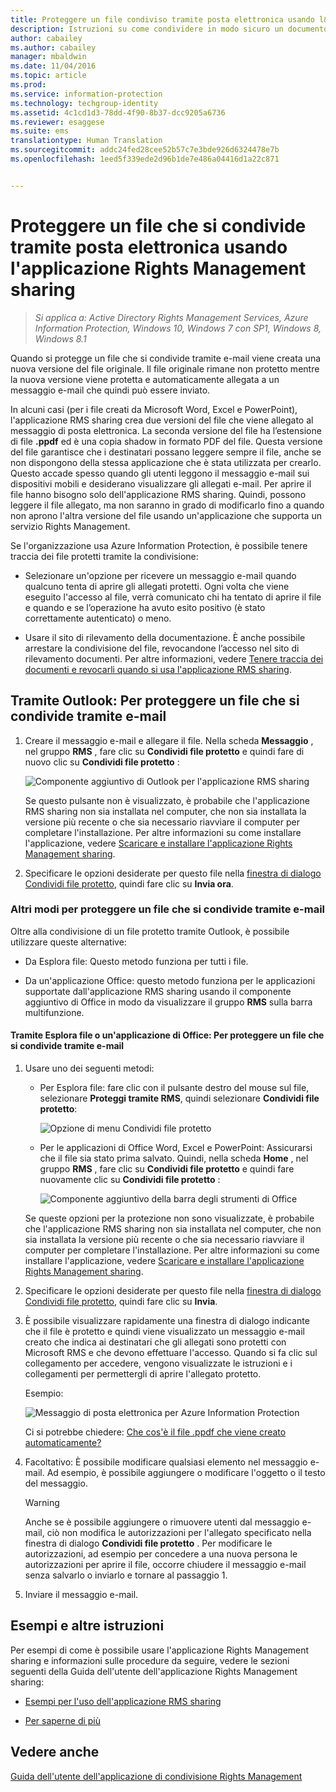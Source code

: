 ```yaml
---
title: Proteggere un file condiviso tramite posta elettronica usando l&quot;applicazione Rights Management sharing | Azure Information Protection
description: Istruzioni su come condividere in modo sicuro un documento tramite posta elettronica.
author: cabailey
ms.author: cabailey
manager: mbaldwin
ms.date: 11/04/2016
ms.topic: article
ms.prod: 
ms.service: information-protection
ms.technology: techgroup-identity
ms.assetid: 4c1cd1d3-78dd-4f90-8b37-dcc9205a6736
ms.reviewer: esaggese
ms.suite: ems
translationtype: Human Translation
ms.sourcegitcommit: addc24fed28cee52b57c7e3bde926d6324478e7b
ms.openlocfilehash: 1eed5f339ede2d96b1de7e486a04416d1a22c871


---
```


# <a name="protect-a-file-that-you-share-by-email-by-using-the-rights-management-sharing-application"></a>Proteggere un file che si condivide tramite posta elettronica usando l'applicazione Rights Management sharing

>*Si applica a: Active Directory Rights Management Services, Azure Information Protection, Windows 10, Windows 7 con SP1, Windows 8, Windows 8.1*

Quando si protegge un file che si condivide tramite e-mail viene creata una nuova versione del file originale. Il file originale rimane non protetto mentre la nuova versione viene protetta e automaticamente allegata a un messaggio e-mail che quindi può essere inviato.

In alcuni casi (per i file creati da Microsoft Word, Excel e PowerPoint), l'applicazione RMS sharing crea due versioni del file che viene allegato al messaggio di posta elettronica. La seconda versione del file ha l’estensione di file **.ppdf** ed è una copia shadow in formato PDF del file. Questa versione del file garantisce che i destinatari possano leggere sempre il file, anche se non dispongono della stessa applicazione che è stata utilizzata per crearlo. Questo accade spesso quando gli utenti leggono il messaggio e-mail sui dispositivi mobili e desiderano visualizzare gli allegati e-mail. Per aprire il file hanno bisogno solo dell'applicazione RMS sharing. Quindi, possono leggere il file allegato, ma non saranno in grado di modificarlo fino a quando non aprono l'altra versione del file usando un'applicazione che supporta un servizio Rights Management.

Se l'organizzazione usa Azure Information Protection, è possibile tenere traccia dei file protetti tramite la condivisione:

-   Selezionare un'opzione per ricevere un messaggio e-mail quando qualcuno tenta di aprire gli allegati protetti. Ogni volta che viene eseguito l'accesso al file, verrà comunicato chi ha tentato di aprire il file e quando e se l’operazione ha avuto esito positivo (è stato correttamente autenticato) o meno.

-   Usare il sito di rilevamento della documentazione. È anche possibile arrestare la condivisione del file, revocandone l’accesso nel sito di rilevamento documenti. Per altre informazioni, vedere [Tenere traccia dei documenti e revocarli quando si usa l'applicazione RMS sharing](sharing-app-track-revoke.md).

## <a name="using-outlook-to-protect-a-file-that-you-share-by-email"></a>Tramite Outlook: Per proteggere un file che si condivide tramite e-mail

1.  Creare il messaggio e-mail e allegare il file. Nella scheda **Messaggio** , nel gruppo **RMS** , fare clic su **Condividi file protetto** e quindi fare di nuovo clic su **Condividi file protetto** :

    ![Componente aggiuntivo di Outlook per l'applicazione RMS sharing](../media/ADRMS_MSRMSApp_SP_OutlookToolbar.png)

    Se questo pulsante non è visualizzato, è probabile che l'applicazione RMS sharing non sia installata nel computer, che non sia installata la versione più recente o che sia necessario riavviare il computer per completare l'installazione. Per altre informazioni su come installare l'applicazione, vedere [Scaricare e installare l'applicazione Rights Management sharing](install-sharing-app.md).

2.  Specificare le opzioni desiderate per questo file nella [finestra di dialogo Condividi file protetto](sharing-app-dialog-box.md), quindi fare clic su **Invia ora**.

### <a name="other-ways-to-protect-a-file-that-you-share-by-email"></a>Altri modi per proteggere un file che si condivide tramite e-mail
Oltre alla condivisione di un file protetto tramite Outlook, è possibile utilizzare queste alternative:

-   Da Esplora file: Questo metodo funziona per tutti i file.

-   Da un'applicazione Office: questo metodo funziona per le applicazioni supportate dall'applicazione RMS sharing usando il componente aggiuntivo di Office in modo da visualizzare il gruppo **RMS** sulla barra multifunzione.

#### <a name="using-file-explorer-or-an-office-application-to-protect-a-file-that-you-share-by-email"></a>Tramite Esplora file o un'applicazione di Office: Per proteggere un file che si condivide tramite e-mail

1.  Usare uno dei seguenti metodi:

    -   Per Esplora file: fare clic con il pulsante destro del mouse sul file, selezionare **Proteggi tramite RMS**, quindi selezionare **Condividi file protetto**:

        ![Opzione di menu Condividi file protetto](../media/ADRMS_MSRMSApp_ShareProtectedMenu.png)

    -   Per le applicazioni di Office Word, Excel e PowerPoint: Assicurarsi che il file sia stato prima salvato. Quindi, nella scheda **Home** , nel gruppo **RMS** , fare clic su **Condividi file protetto** e quindi fare nuovamente clic su **Condividi file protetto** :

        ![Componente aggiuntivo della barra degli strumenti di Office](../media/ADRMS_MSRMSApp_SP_OfficeToolbar.png)

    Se queste opzioni per la protezione non sono visualizzate, è probabile che l'applicazione RMS sharing non sia installata nel computer, che non sia installata la versione più recente o che sia necessario riavviare il computer per completare l'installazione. Per altre informazioni su come installare l'applicazione, vedere [Scaricare e installare l'applicazione Rights Management sharing](install-sharing-app.md).

2.  Specificare le opzioni desiderate per questo file nella [finestra di dialogo Condividi file protetto](sharing-app-dialog-box.md), quindi fare clic su **Invia**.

3.  È possibile visualizzare rapidamente una finestra di dialogo indicante che il file è protetto e quindi viene visualizzato un messaggio e-mail creato che indica ai destinatari che gli allegati sono protetti con Microsoft RMS e che devono effettuare l'accesso. Quando si fa clic sul collegamento per accedere, vengono visualizzate le istruzioni e i collegamenti per permettergli di aprire l'allegato protetto.

    Esempio:

    ![Messaggio di posta elettronica per Azure Information Protection](../media/ADRMS_MSRMSApp_EmailMessage.PNG)

    Ci si potrebbe chiedere: [Che cos'è il file .ppdf che viene creato automaticamente?](sharing-app-dialog-box.md#whats-the-ppdf-file-thats-automatically-created)

4.  Facoltativo: È possibile modificare qualsiasi elemento nel messaggio e-mail. Ad esempio, è possibile aggiungere o modificare l'oggetto o il testo del messaggio.

    > [!WARNING]
    > Anche se è possibile aggiungere o rimuovere utenti dal messaggio e-mail, ciò non modifica le autorizzazioni per l'allegato specificato nella finestra di dialogo **Condividi file protetto** . Per modificare le autorizzazioni, ad esempio per concedere a una nuova persona le autorizzazioni per aprire il file, occorre chiudere il messaggio e-mail senza salvarlo o inviarlo e tornare al passaggio 1.

5.  Inviare il messaggio e-mail.

## <a name="examples-and-other-instructions"></a>Esempi e altre istruzioni
Per esempi di come è possibile usare l'applicazione Rights Management sharing e informazioni sulle procedure da seguire, vedere le sezioni seguenti della Guida dell'utente dell'applicazione Rights Management sharing:

-   [Esempi per l'uso dell'applicazione RMS sharing](sharing-app-user-guide.md#examples-for-using-the-rms-sharing-application)

-   [Per saperne di più](sharing-app-user-guide.md#what-do-you-want-to-do)

## <a name="see-also"></a>Vedere anche
[Guida dell'utente dell'applicazione di condivisione Rights Management](sharing-app-user-guide.md)



<!--HONumber=Nov16_HO1-->


